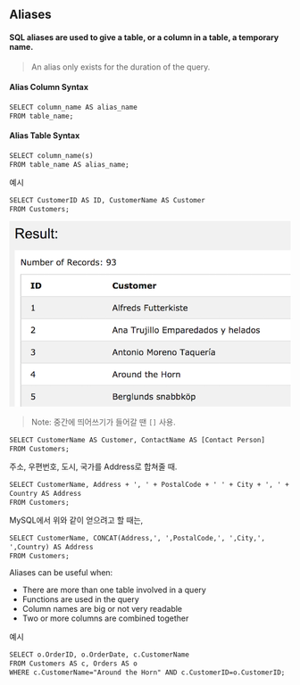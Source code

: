 ## Aliases

#### SQL aliases are used to give a table, or a column in a table, a temporary name.

> An alias only exists for the duration of the query.


#### Alias Column Syntax
```
SELECT column_name AS alias_name
FROM table_name;
```

#### Alias Table Syntax
```
SELECT column_name(s)
FROM table_name AS alias_name;
```

예시<br/>

```
SELECT CustomerID AS ID, CustomerName AS Customer
FROM Customers;
```
![alias](./img/alias.png)

>Note: 중간에 띄어쓰기가 들어갈 땐 `[]` 사용.

```
SELECT CustomerName AS Customer, ContactName AS [Contact Person]
FROM Customers;
```

주소, 우편번호, 도시, 국가를 Address로 합쳐줄 때.

```
SELECT CustomerName, Address + ', ' + PostalCode + ' ' + City + ', ' + Country AS Address
FROM Customers;
```

MySQL에서 위와 같이 얻으려고 할 때는,

```
SELECT CustomerName, CONCAT(Address,', ',PostalCode,', ',City,', ',Country) AS Address
FROM Customers;
```


Aliases can be useful when:

- There are more than one table involved in a query
- Functions are used in the query
- Column names are big or not very readable
- Two or more columns are combined together



예시<br/>

```
SELECT o.OrderID, o.OrderDate, c.CustomerName
FROM Customers AS c, Orders AS o
WHERE c.CustomerName="Around the Horn" AND c.CustomerID=o.CustomerID;
```